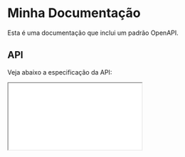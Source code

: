 # Minha Documentação

Esta é uma documentação que inclui um padrão OpenAPI.

## API

Veja abaixo a especificação da API:


<div>

<iframe src="openapi.html"></iframe>
  
</div>
